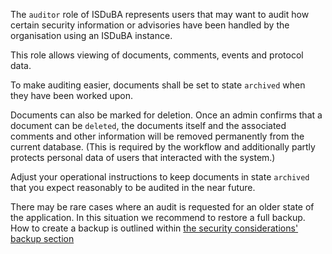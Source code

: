 <!--
 This file is Free Software under the Apache-2.0 License
 without warranty, see README.md and LICENSES/Apache-2.0.txt for details.

 SPDX-License-Identifier: Apache-2.0

 SPDX-FileCopyrightText: 2025 German Federal Office for Information Security (BSI) <https://www.bsi.bund.de>
 Software-Engineering: 2025 Intevation GmbH <https://intevation.de>
-->

The `auditor` role of ISDuBA represents users that may want to
audit how certain security information or advisories have been
handled by the organisation using an ISDuBA instance.

This role allows viewing of documents, comments, events and protocol data.

To make auditing easier, documents shall be set to state `archived` when they have
been worked upon.

Documents can also be marked for deletion.
Once an admin confirms that a document can be `deleted`,
the documents itself and the associated comments and other information
will be removed permanently from the current database.
(This is required by the workflow and additionally partly protects
personal data of users that interacted with the system.)

Adjust your operational instructions to keep documents in state `archived`
that you expect reasonably to be audited in the near future.

There may be rare cases where an audit is requested for an older state of the application.
In this situation we recommend to restore a full backup. How to create a backup is outlined
within [the security considerations' backup section](./security_considerations#docker/container_setup)
